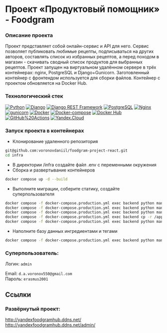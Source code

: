 # Проект «Продуктовый помощник» - Foodgram

### Описание проекта
Проект представляет собой онлайн-сервис и API для него. Сервис позволяет публиковать любимые рецепты, подписываться на других авторов, составлять список из избранных рецептов, а перед походом в магазин - скачивать сводный список продуктов для выбранных рецептов.
Проект запущен на виртуальном удалённом сервере в трёх контейнерах: nginx, PostgreSQL и Django+Gunicorn. Заготовленный контейнер с фронтендом используется для сборки файлов. Контейнер с проектом обновляется на Docker Hub.

### Технологический стек
[![Python](https://img.shields.io/badge/-Python-464646?style=flat&logo=Python&logoColor=56C0C0&color=cd5c5c)](https://www.python.org/)
[![Django](https://img.shields.io/badge/-Django-464646?style=flat&logo=Django&logoColor=56C0C0&color=0095b6)](https://www.djangoproject.com/)
[![Django REST Framework](https://img.shields.io/badge/-Django%20REST%20Framework-464646?style=flat&logo=Django%20REST%20Framework&logoColor=56C0C0&color=cd5c5c)](https://www.django-rest-framework.org/)
[![PostgreSQL](https://img.shields.io/badge/-PostgreSQL-464646?style=flat&logo=PostgreSQL&logoColor=56C0C0&color=0095b6)](https://www.postgresql.org/)
[![Nginx](https://img.shields.io/badge/-NGINX-464646?style=flat&logo=NGINX&logoColor=56C0C0&color=cd5c5c)](https://nginx.org/ru/)
[![gunicorn](https://img.shields.io/badge/-gunicorn-464646?style=flat&logo=gunicorn&logoColor=56C0C0&color=0095b6)](https://gunicorn.org/)
[![Docker](https://img.shields.io/badge/-Docker-464646?style=flat&logo=Docker&logoColor=56C0C0&color=cd5c5c)](https://www.docker.com/)
[![Docker-compose](https://img.shields.io/badge/-Docker%20compose-464646?style=flat&logo=Docker&logoColor=56C0C0&color=0095b6)](https://www.docker.com/)
[![Docker Hub](https://img.shields.io/badge/-Docker%20Hub-464646?style=flat&logo=Docker&logoColor=56C0C0&color=cd5c5c)](https://www.docker.com/products/docker-hub)
[![GitHub%20Actions](https://img.shields.io/badge/-GitHub%20Actions-464646?style=flat&logo=GitHub%20actions&logoColor=56C0C0&color=0095b6)](https://github.com/features/actions)
[![Yandex.Cloud](https://img.shields.io/badge/-Yandex.Cloud-464646?style=flat&logo=Yandex.Cloud&logoColor=56C0C0&color=cd5c5c)](https://cloud.yandex.ru/)

### Запуск проекта в контейнерах
- Клонирование удаленного репозитория
```bash
git@github.com:voronovdaniil/foodgram-project-react.git
cd infra
```
- В директории /infra создайте файл .env с переменными окружения
- Сборка и развертывание контейнеров
```bash
docker compose up -d --build
```
- Выполните миграции, соберите статику, создайте суперпользователя
```bash
docker compose -f docker-compose.production.yml exec backend python manage.py makemigrations
docker compose -f docker-compose.production.yml exec backend python manage.py migrate
docker compose -f docker-compose.production.yml exec backend python manage.py collectstatic
docker compose -f docker-compose.production.yml exec backend cp -r /app/collected_static/. /app/backend_static/static/
docker compose -f docker-compose.production.yml exec backend python manage.py createsuperuser
```
- Наполните базу данных ингредиентами и тегами
```bash
docker compose -f docker-compose.production.yml exec backend python manage.py import
```

### Суперпользователь:
Логин: ```admin``` 

Email: ```d.a.voronov550@gmail.com```  
Пароль: ```erasmus2001``` 

## Ссылки

### Развёрнутый проект:
http://yandexfoodgramhub.ddns.net/
http://yandexfoodgramhub.ddns.net/admin/

